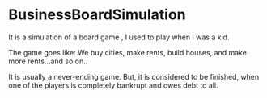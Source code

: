 # BusinessBoardSimulation

It is a simulation of a board game , I used to play when I was a kid. 

The game goes like:
We buy cities, make rents, build houses, and make more rents...and so on..

It is usually a never-ending game.
But, it is considered to be finished, when one of the players is completely bankrupt and owes debt to all.